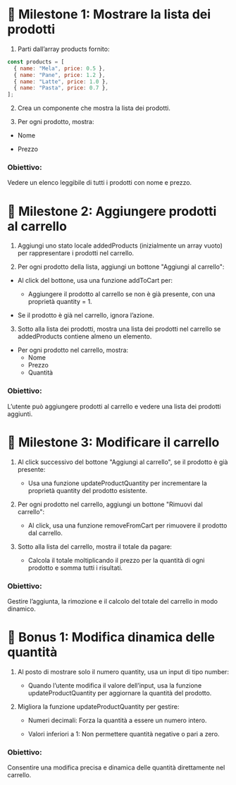 # 📌 Milestone 1: Mostrare la lista dei prodotti

1. Parti dall’array products fornito:

```js
const products = [
  { name: "Mela", price: 0.5 },
  { name: "Pane", price: 1.2 },
  { name: "Latte", price: 1.0 },
  { name: "Pasta", price: 0.7 },
];
```

2. Crea un componente che mostra la lista dei prodotti.

3. Per ogni prodotto, mostra:

- Nome

- Prezzo

### Obiettivo:

Vedere un elenco leggibile di tutti i prodotti con nome e prezzo.

# 📌 Milestone 2: Aggiungere prodotti al carrello

1. Aggiungi uno stato locale addedProducts (inizialmente un array vuoto) per rappresentare i prodotti nel carrello.

2. Per ogni prodotto della lista, aggiungi un bottone "Aggiungi al carrello":

- Al click del bottone, usa una funzione addToCart per:

  - Aggiungere il prodotto al carrello se non è già presente, con una proprietà quantity = 1.

- Se il prodotto è già nel carrello, ignora l’azione.

3. Sotto alla lista dei prodotti, mostra una lista dei prodotti nel carrello se addedProducts contiene almeno un elemento.

- Per ogni prodotto nel carrello, mostra:
  - Nome
  - Prezzo
  - Quantità

### Obiettivo:

L’utente può aggiungere prodotti al carrello e vedere una lista dei prodotti aggiunti.

# 📌 Milestone 3: Modificare il carrello

1. Al click successivo del bottone "Aggiungi al carrello", se il prodotto è già presente:

   - Usa una funzione updateProductQuantity per incrementare la proprietà quantity del prodotto esistente.

2. Per ogni prodotto nel carrello, aggiungi un bottone "Rimuovi dal carrello":

   - Al click, usa una funzione removeFromCart per rimuovere il prodotto dal carrello.

3. Sotto alla lista del carrello, mostra il totale da pagare:

   - Calcola il totale moltiplicando il prezzo per la quantità di ogni prodotto e somma tutti i risultati.

### Obiettivo:

Gestire l’aggiunta, la rimozione e il calcolo del totale del carrello in modo dinamico.

# 🎯 Bonus 1: Modifica dinamica delle quantità

1. Al posto di mostrare solo il numero quantity, usa un input di tipo number:

   - Quando l’utente modifica il valore dell’input, usa la funzione updateProductQuantity per aggiornare la quantità del prodotto.

2. Migliora la funzione updateProductQuantity per gestire:

   - Numeri decimali: Forza la quantità a essere un numero intero.

   - Valori inferiori a 1: Non permettere quantità negative o pari a zero.

### Obiettivo:

Consentire una modifica precisa e dinamica delle quantità direttamente nel carrello.
